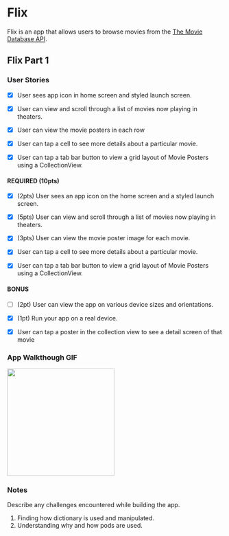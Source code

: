 # Flix

Flix is an app that allows users to browse movies from the [The Movie Database API](http://docs.themoviedb.apiary.io/#).

## Flix Part 1

### User Stories

- [x] User sees app icon in home screen and styled launch screen.
- [x] User can view and scroll through a list of movies now playing in theaters.
- [x] User can view the movie posters in each row
- [x] User can tap a cell to see more details about a particular movie.
- [x] User can tap a tab bar button to view a grid layout of Movie Posters using a CollectionView.


#### REQUIRED (10pts)
- [x] (2pts) User sees an app icon on the home screen and a styled launch screen.
- [x] (5pts) User can view and scroll through a list of movies now playing in theaters.
- [x] (3pts) User can view the movie poster image for each movie.
- [x] User can tap a cell to see more details about a particular movie.
- [x] User can tap a tab bar button to view a grid layout of Movie Posters using a CollectionView.


#### BONUS
- [ ] (2pt) User can view the app on various device sizes and orientations.
- [x] (1pt) Run your app on a real device.
- [x] User can tap a poster in the collection view to see a detail screen of that movie


### App Walkthough GIF

<img src="http://g.recordit.co/xiiQrKdixh.gif" width=250><br>

### Notes
Describe any challenges encountered while building the app.

1. Finding how dictionary is used and manipulated.
2. Understanding why and how pods are used.
